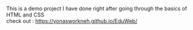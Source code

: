 This is a demo project I have done right after going through the basics of HTML and CSS <br>
check out : https://yonasworkneh.github.io/EduWeb/
